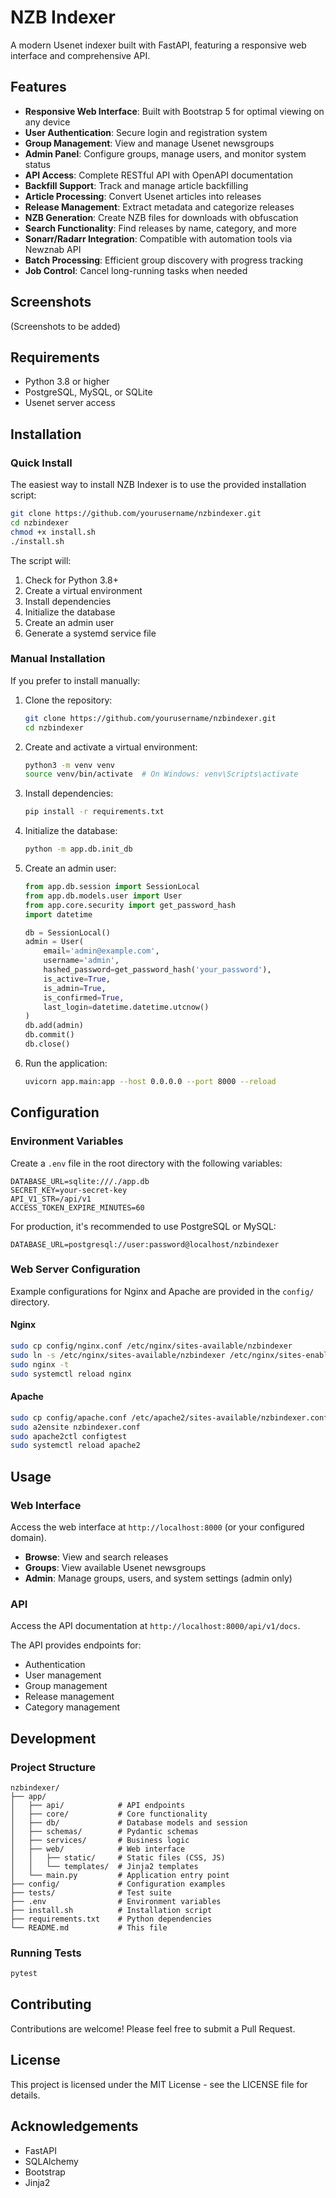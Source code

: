 # NZB Indexer

A modern Usenet indexer built with FastAPI, featuring a responsive web interface and comprehensive API.

## Features

- **Responsive Web Interface**: Built with Bootstrap 5 for optimal viewing on any device
- **User Authentication**: Secure login and registration system
- **Group Management**: View and manage Usenet newsgroups
- **Admin Panel**: Configure groups, manage users, and monitor system status
- **API Access**: Complete RESTful API with OpenAPI documentation
- **Backfill Support**: Track and manage article backfilling
- **Article Processing**: Convert Usenet articles into releases
- **Release Management**: Extract metadata and categorize releases
- **NZB Generation**: Create NZB files for downloads with obfuscation
- **Search Functionality**: Find releases by name, category, and more
- **Sonarr/Radarr Integration**: Compatible with automation tools via Newznab API
- **Batch Processing**: Efficient group discovery with progress tracking
- **Job Control**: Cancel long-running tasks when needed

## Screenshots

(Screenshots to be added)

## Requirements

- Python 3.8 or higher
- PostgreSQL, MySQL, or SQLite
- Usenet server access

## Installation

### Quick Install

The easiest way to install NZB Indexer is to use the provided installation script:

```bash
git clone https://github.com/yourusername/nzbindexer.git
cd nzbindexer
chmod +x install.sh
./install.sh
```

The script will:
1. Check for Python 3.8+
2. Create a virtual environment
3. Install dependencies
4. Initialize the database
5. Create an admin user
6. Generate a systemd service file

### Manual Installation

If you prefer to install manually:

1. Clone the repository:
   ```bash
   git clone https://github.com/yourusername/nzbindexer.git
   cd nzbindexer
   ```

2. Create and activate a virtual environment:
   ```bash
   python3 -m venv venv
   source venv/bin/activate  # On Windows: venv\Scripts\activate
   ```

3. Install dependencies:
   ```bash
   pip install -r requirements.txt
   ```

4. Initialize the database:
   ```bash
   python -m app.db.init_db
   ```

5. Create an admin user:
   ```python
   from app.db.session import SessionLocal
   from app.db.models.user import User
   from app.core.security import get_password_hash
   import datetime

   db = SessionLocal()
   admin = User(
       email='admin@example.com',
       username='admin',
       hashed_password=get_password_hash('your_password'),
       is_active=True,
       is_admin=True,
       is_confirmed=True,
       last_login=datetime.datetime.utcnow()
   )
   db.add(admin)
   db.commit()
   db.close()
   ```

6. Run the application:
   ```bash
   uvicorn app.main:app --host 0.0.0.0 --port 8000 --reload
   ```

## Configuration

### Environment Variables

Create a `.env` file in the root directory with the following variables:

```
DATABASE_URL=sqlite:///./app.db
SECRET_KEY=your-secret-key
API_V1_STR=/api/v1
ACCESS_TOKEN_EXPIRE_MINUTES=60
```

For production, it's recommended to use PostgreSQL or MySQL:

```
DATABASE_URL=postgresql://user:password@localhost/nzbindexer
```

### Web Server Configuration

Example configurations for Nginx and Apache are provided in the `config/` directory.

#### Nginx

```bash
sudo cp config/nginx.conf /etc/nginx/sites-available/nzbindexer
sudo ln -s /etc/nginx/sites-available/nzbindexer /etc/nginx/sites-enabled/
sudo nginx -t
sudo systemctl reload nginx
```

#### Apache

```bash
sudo cp config/apache.conf /etc/apache2/sites-available/nzbindexer.conf
sudo a2ensite nzbindexer.conf
sudo apache2ctl configtest
sudo systemctl reload apache2
```

## Usage

### Web Interface

Access the web interface at `http://localhost:8000` (or your configured domain).

- **Browse**: View and search releases
- **Groups**: View available Usenet newsgroups
- **Admin**: Manage groups, users, and system settings (admin only)

### API

Access the API documentation at `http://localhost:8000/api/v1/docs`.

The API provides endpoints for:
- Authentication
- User management
- Group management
- Release management
- Category management

## Development

### Project Structure

```
nzbindexer/
├── app/
│   ├── api/            # API endpoints
│   ├── core/           # Core functionality
│   ├── db/             # Database models and session
│   ├── schemas/        # Pydantic schemas
│   ├── services/       # Business logic
│   ├── web/            # Web interface
│   │   ├── static/     # Static files (CSS, JS)
│   │   └── templates/  # Jinja2 templates
│   └── main.py         # Application entry point
├── config/             # Configuration examples
├── tests/              # Test suite
├── .env                # Environment variables
├── install.sh          # Installation script
├── requirements.txt    # Python dependencies
└── README.md           # This file
```

### Running Tests

```bash
pytest
```

## Contributing

Contributions are welcome! Please feel free to submit a Pull Request.

## License

This project is licensed under the MIT License - see the LICENSE file for details.

## Acknowledgements

- FastAPI
- SQLAlchemy
- Bootstrap
- Jinja2
